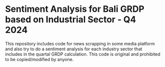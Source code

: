 # Sentiment Analysis for Bali GRDP based on Industrial Sector - Q4 2024

This repository includes code for news scrapping in some media platform and also try to do a sentiment analysis for each industry sector that includes in the quartal GRDP calculation. This code is original and prohibited to be copied/modified by anyone.
